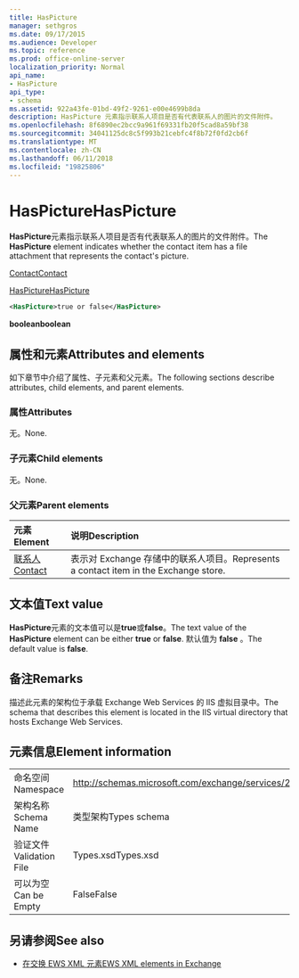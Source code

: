 ```yaml
---
title: HasPicture
manager: sethgros
ms.date: 09/17/2015
ms.audience: Developer
ms.topic: reference
ms.prod: office-online-server
localization_priority: Normal
api_name:
- HasPicture
api_type:
- schema
ms.assetid: 922a43fe-01bd-49f2-9261-e00e4699b8da
description: HasPicture 元素指示联系人项目是否有代表联系人的图片的文件附件。
ms.openlocfilehash: 8f6890ec2bcc9a961f69331fb20f5cad8a59bf38
ms.sourcegitcommit: 34041125dc8c5f993b21cebfc4f8b72f0fd2cb6f
ms.translationtype: MT
ms.contentlocale: zh-CN
ms.lasthandoff: 06/11/2018
ms.locfileid: "19825806"
---
```

# <a name="haspicture"></a><span data-ttu-id="6c649-103">HasPicture</span><span class="sxs-lookup"><span data-stu-id="6c649-103">HasPicture</span></span>

<span data-ttu-id="6c649-104">**HasPicture**元素指示联系人项目是否有代表联系人的图片的文件附件。</span><span class="sxs-lookup"><span data-stu-id="6c649-104">The **HasPicture** element indicates whether the contact item has a file attachment that represents the contact's picture.</span></span> 
  
[<span data-ttu-id="6c649-105">Contact</span><span class="sxs-lookup"><span data-stu-id="6c649-105">Contact</span></span>](contact.md)
  
[<span data-ttu-id="6c649-106">HasPicture</span><span class="sxs-lookup"><span data-stu-id="6c649-106">HasPicture</span></span>](haspicture.md)
  
```xml
<HasPicture>true or false</HasPicture>
```

 <span data-ttu-id="6c649-107">**boolean**</span><span class="sxs-lookup"><span data-stu-id="6c649-107">**boolean**</span></span>
## <a name="attributes-and-elements"></a><span data-ttu-id="6c649-108">属性和元素</span><span class="sxs-lookup"><span data-stu-id="6c649-108">Attributes and elements</span></span>

<span data-ttu-id="6c649-109">如下章节中介绍了属性、子元素和父元素。</span><span class="sxs-lookup"><span data-stu-id="6c649-109">The following sections describe attributes, child elements, and parent elements.</span></span>
  
### <a name="attributes"></a><span data-ttu-id="6c649-110">属性</span><span class="sxs-lookup"><span data-stu-id="6c649-110">Attributes</span></span>

<span data-ttu-id="6c649-111">无。</span><span class="sxs-lookup"><span data-stu-id="6c649-111">None.</span></span>
  
### <a name="child-elements"></a><span data-ttu-id="6c649-112">子元素</span><span class="sxs-lookup"><span data-stu-id="6c649-112">Child elements</span></span>

<span data-ttu-id="6c649-113">无。</span><span class="sxs-lookup"><span data-stu-id="6c649-113">None.</span></span>
  
### <a name="parent-elements"></a><span data-ttu-id="6c649-114">父元素</span><span class="sxs-lookup"><span data-stu-id="6c649-114">Parent elements</span></span>

|<span data-ttu-id="6c649-115">**元素**</span><span class="sxs-lookup"><span data-stu-id="6c649-115">**Element**</span></span>|<span data-ttu-id="6c649-116">**说明**</span><span class="sxs-lookup"><span data-stu-id="6c649-116">**Description**</span></span>|
|:-----|:-----|
|[<span data-ttu-id="6c649-117">联系人</span><span class="sxs-lookup"><span data-stu-id="6c649-117">Contact</span></span>](contact.md) <br/> |<span data-ttu-id="6c649-118">表示对 Exchange 存储中的联系人项目。</span><span class="sxs-lookup"><span data-stu-id="6c649-118">Represents a contact item in the Exchange store.</span></span>  <br/> |
   
## <a name="text-value"></a><span data-ttu-id="6c649-119">文本值</span><span class="sxs-lookup"><span data-stu-id="6c649-119">Text value</span></span>

<span data-ttu-id="6c649-120">**HasPicture**元素的文本值可以是**true**或**false**。</span><span class="sxs-lookup"><span data-stu-id="6c649-120">The text value of the **HasPicture** element can be either **true** or **false**.</span></span> <span data-ttu-id="6c649-121">默认值为 **false** 。</span><span class="sxs-lookup"><span data-stu-id="6c649-121">The default value is **false**.</span></span>
  
## <a name="remarks"></a><span data-ttu-id="6c649-122">备注</span><span class="sxs-lookup"><span data-stu-id="6c649-122">Remarks</span></span>

<span data-ttu-id="6c649-123">描述此元素的架构位于承载 Exchange Web Services 的 IIS 虚拟目录中。</span><span class="sxs-lookup"><span data-stu-id="6c649-123">The schema that describes this element is located in the IIS virtual directory that hosts Exchange Web Services.</span></span>
  
## <a name="element-information"></a><span data-ttu-id="6c649-124">元素信息</span><span class="sxs-lookup"><span data-stu-id="6c649-124">Element information</span></span>

|||
|:-----|:-----|
|<span data-ttu-id="6c649-125">命名空间</span><span class="sxs-lookup"><span data-stu-id="6c649-125">Namespace</span></span>  <br/> |http://schemas.microsoft.com/exchange/services/2006/types  <br/> |
|<span data-ttu-id="6c649-126">架构名称</span><span class="sxs-lookup"><span data-stu-id="6c649-126">Schema Name</span></span>  <br/> |<span data-ttu-id="6c649-127">类型架构</span><span class="sxs-lookup"><span data-stu-id="6c649-127">Types schema</span></span>  <br/> |
|<span data-ttu-id="6c649-128">验证文件</span><span class="sxs-lookup"><span data-stu-id="6c649-128">Validation File</span></span>  <br/> |<span data-ttu-id="6c649-129">Types.xsd</span><span class="sxs-lookup"><span data-stu-id="6c649-129">Types.xsd</span></span>  <br/> |
|<span data-ttu-id="6c649-130">可以为空</span><span class="sxs-lookup"><span data-stu-id="6c649-130">Can be Empty</span></span>  <br/> |<span data-ttu-id="6c649-131">False</span><span class="sxs-lookup"><span data-stu-id="6c649-131">False</span></span>  <br/> |
   
## <a name="see-also"></a><span data-ttu-id="6c649-132">另请参阅</span><span class="sxs-lookup"><span data-stu-id="6c649-132">See also</span></span>



- [<span data-ttu-id="6c649-133">在交换 EWS XML 元素</span><span class="sxs-lookup"><span data-stu-id="6c649-133">EWS XML elements in Exchange</span></span>](ews-xml-elements-in-exchange.md)

